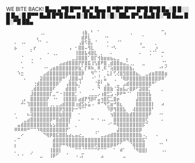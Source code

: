  WE BITE BACK!
 █▄▄ ▄▀█ █▀▀ █▄▀ █▄▄ █ ▀█▀ █▀▀ █▀█  █▀█ █▄░█ █░░ █ █▄░█ █▀▀
 █▄█ █▀█ █▄▄ █░█ █▄█ █ ░█░ ██▄ █▀▄  █▄█ █░▀█ █▄▄ █ █░▀█ ██▄



       ⠀⠀⠀⠀⠀⠀⠀⠀⢀⡀⠀⠀⠀⠀⠀⠀⠀⠀⠀⠀⠀⢰⣷⡀⠃⠀⠁⠀⠀⠀⠀⠀⠀⠀⠀⠀⢀⠀⠀⠀⠀⠀⠀⠀⠀⠀⠉⡄
       ⠀⠀⠀⠀⠀⠀⠀⡄⠀⠀⠀⠀⠀⠀⠀⠀⠀⠀⠀⠀⠀⣾⡿⣇⠀⠀⠀⠀⠐⠂⠀⠀⠀⠀⠀⠀⠀⠀⠀⠀⠁⠀⠀⠀⠀⠀⠀⠀
       ⠄⠀⠠⠄⠀⠀⠀⠈⠁⠀⠂⠀⠀⠀⠀⠀⠀⠀⠀⠀⢠⣿⠫⣿⡄⠈⠀⠀⠀⠂⠀⠀⠈⠁⠀⠀⠀⠀⠀⢠⠀⠀⠀⠀⡀⠀⠀⠀
       ⡦⠀⠀⠀⠀⡀⡖⠀⠀⠀⠀⠀⠀⠀⠀⠀⠀⢠⠀⠂⣿⣿⠤⢻⣇⠀⠀⠀⠀⠁⠐⠣⠀⠀⠀⠀⠀⠀⠀⠀⠒⠀⠀⠀⡰⠀⠀⠀
       ⠀⠀⠀⠀⠀⠁⠀⠀⠀⠀⠠⠀⢀⡀⠀⠀⠀⠀⠀⢸⣿⣿⣧⢾⣿⣇⠀⡀⠀⠀⠄⠀⠀⠀⠀⠀⠀⠀⠀⠄⠀⠀⢈⠈⠁⠀⠒⠀
       ⠀⠀⠈⠀⠀⢀⠀⠀⠄⠀⠀⠀⠀⠀⠀⠀⠀⠀⣀⣸⣿⣿⣿⠁⣿⡏⢺⣷⣶⣶⣦⣄⣀⠀⠀⡄⠀⠀⠀⠀⠀⠀⠀⠀⠀⠀⠁⠀
       ⠀⠀⠂⠀⠀⠐⠀⠀⠀⠀⠀⠀⠀⠀⣠⣴⣾⣿⣿⣿⡟⡟⣿⣯⢸⢣⣿⠟⣿⢀⣾⣿⣿⣶⣤⣁⢀⡀⠀⠀⣀⠀⠀⠀⠀⠀⠈⣁
       ⠀⠀⠐⠀⠀⠀⠀⠀⠀⠐⠂⣠⣶⣿⣿⣿⣿⣿⣿⡿⣷⡁⡏⠿⠷⡀⠿⢀⠯⠈⢵⣿⣿⣿⣿⣿⣷⡄⠀⠀⠀⠀⠀⠀⠀⠐⠃⠊
       ⠀⠱⣒⠀⠀⠀⠀⠀⠀⣠⣾⣿⣿⣿⣿⣿⣿⢿⣿⣿⣿⡿⠀⠀⠻⠉⢈⠀⠀⣅⡇⢋⢜⣿⣻⣿⣿⣿⣦⡀⠀⣀⣴⣶⣿⣿⣿⣶
       ⠀⠀⠀⠄⠀⠀⠀⠀⣽⣿⣿⣿⣿⣿⣿⠛⠁⣸⣿⣿⢤⠇⠀⠀⠐⠁⣈⡀⣥⠀⠀⢀⠀⠘⢿⡿⣿⣿⣿⣿⣿⣿⣿⣿⣿⡿⠿⠁
       ⠀⠀⠀⠀⠀⠀⢐⣾⣿⣿⣿⣿⣿⡿⠁⠀⢠⣿⣿⣧⡘⠀⠀⠀⠀⠈⣟⠃⢀⣦⠀⠀⣀⠀⣠⣾⣿⣿⣿⣿⣿⣿⣿⠛⠁⠀⠀⠀
       ⠀⠀⠀⠀⠀⢀⣾⣿⣿⣿⣿⣿⠏⠀⠀⠀⣾⣿⣿⡇⠁⠀⠀⠀⠠⠀⠙⠀⣿⣿⣷⠈⣽⣶⣧⡔⣿⡿⠋⣽⣿⣿⡁⠀⠀⠀⡀⠀
       ⠀⠀⠀⠀⠀⣸⣿⣿⣿⣿⣿⡏⣀⠉⠐⢸⣿⣿⣿⡁⠈⠀⠀⢀⣀⣀⡠⢰⣿⣋⣡⠠⡿⠟⠛⠈⠁⠀⢸⣿⣿⣿⣧⠀⠀⠀⠀⠀
       ⠀⠀⢀⡄⠀⣿⣿⣿⣿⣿⡟⠀⠐⠂⠀⢸⣿⣿⣿⡇⣴⣾⡟⢻⡿⠏⣤⢲⣿⣏⣁⣿⡶⠀⠀⠀⠀⠀⣼⣿⣿⣿⣿⠀⠀⠀⠀⠀
       ⠀⠀⠚⠂⢹⣿⣿⣿⣿⣿⡇⢀⡀⣀⣠⣾⣿⣿⣿⢰⣾⣫⡦⣥⠠⠀⠛⠉⠻⣋⣶⠚⣿⣆⠀⠀⠀⠀⣿⣿⣿⣿⣿⡇⠀⠀⠴⠀
       ⠀⠀⠀⠀⠀⣿⣿⣿⣿⣿⣿⣿⣿⣿⡿⣻⣿⣿⡗⠒⠙⠉⠁⠀⠀⠀⠀⠀⠀⠹⡿⢻⣿⣿⣧⠀⠀⢼⣿⣿⣿⣿⣿⠃⠀⠀⠀⠀
       ⠂⠀⠀⠀⠦⢽⣿⣿⣿⣿⣿⣿⣿⣿⣷⣿⣿⣿⠀⠀⠂⠀⠀⠀⠀⠀⠀⠀⠀⠀⢲⣿⣿⣿⣿⣷⣾⣿⣿⣿⣿⣿⠟⠀⠀⠐⠂⠀
       ⠈⠀⠀⣀⣴⣿⣿⣿⣿⣿⣿⡿⠛⣿⣾⣿⣿⡏⠀⠀⠄⠀⠀⠀⠒⠀⠂⠠⠄⠀⠀⣿⣿⣿⣿⣿⣿⣿⣿⣿⣿⢏⠀⠀⠀⠀⠄⠀
       ⠀⣤⣾⣿⣿⣿⣿⣿⣿⣿⣿⣧⣢⣿⣿⣿⣿⠁⠀⡀⠀⠀⠀⠀⠀⠀⠀⠀⠀⠐⠁⠛⢿⣿⣿⣿⣿⣿⣿⣿⡯⠉⠀⠀⠀⠀⠀⠀
       ⠿⠿⠿⠿⠛⠉⠉⠹⢿⣿⣿⣿⣿⣿⣿⣿⡟⠁⠀⠀⠀⠀⠀⠀⠀⢀⡀⠀⠀⠀⠀⠀⣼⣿⣿⣿⣿⣿⣿⡿⠀⠀⠀⠀⠀⠀⠀⠀
       ⠀⠀⠔⠀⠀⠀⠀⠀⠀⠙⢿⡿⣿⣯⣿⣿⣧⣴⣄⣤⣔⣀⠀⠀⠀⠈⠀⣀⣠⣴⣾⣿⣿⣿⣿⣿⣿⣿⣿⣷⠠⡀⠀⠀⠠⠀⠀⠀
       ⠄⠉⠀⠀⠀⠀⠀⠀⠀⠀⠀⠀⣾⣿⣿⣿⣿⣿⣿⣿⣿⣿⣿⣿⣿⣿⣿⣿⣿⣿⣿⣿⣿⣿⠿⠻⣿⣿⣿⣿⣯⠁⠀⠀⠀⠀⠀⠰
       ⡆⠀⠀⠀⠀⠀⠀⠀⠀⠀⠀⠀⣿⣿⡟⠛⠻⢿⣿⣿⣿⢿⣿⣿⣿⢟⣿⣿⣿⣿⡿⠿⠋⠁⠀⠀⠈⢿⣿⣿⣿⠀⠀⠀⠀⠈⠁⠀
       ⡀⠀⠀⠀⠀⢀⠀⠀⠀⠀⠀⢸⣿⣿⡇⠀⠀⠀⠀⠉⠉⠈⠉⠉⠉⠉⠋⠉⠉⠀⠀⠁⠀⠾⠁⠀⠀⠈⠻⣿⣿⡇⠀⠀⠀⠀⠠⠄
       ⠀⠂⠐⠀⠀⠁⠀⠀⣀⠀⠀⢸⡿⠋⠀⠀⠈⠀⠀⠠⢀⡍⠀⠀⠀⠀⠀⣠⠀⠀⠀⠀⠀⠀⣀⠀⠀⠀⠀⠀

